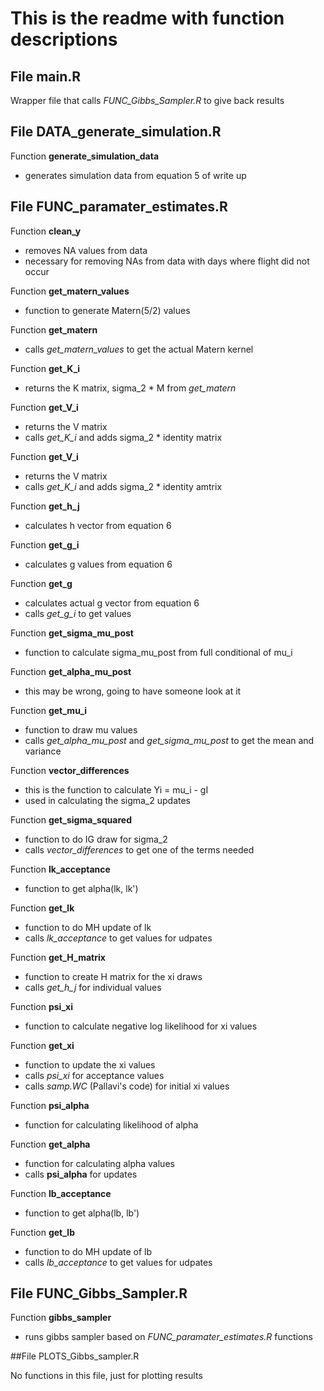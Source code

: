 # This is the readme with function descriptions

## File main.R

Wrapper file that calls *FUNC_Gibbs_Sampler.R* to give back results

## File DATA_generate_simulation.R

Function **generate_simulation_data**
- generates simulation data from equation 5 of write up

## File FUNC_paramater_estimates.R

Function **clean_y**
- removes NA values from data
- necessary for removing NAs from data with days where flight did not occur

Function **get_matern_values**
- function to generate Matern(5/2) values

Function **get_matern**
- calls *get_matern_values* to get the actual Matern kernel

Function **get_K_i**
- returns the K matrix, sigma_2 * M from *get_matern*

Function **get_V_i**
- returns the V matrix
- calls *get_K_i* and adds sigma_2 * identity matrix


Function **get_V_i**
- returns the V matrix
- calls *get_K_i* and adds sigma_2 * identity amtrix

Function **get_h_j**
- calculates h vector from equation 6

Function **get_g_i**
- calculates g values from equation 6

Function **get_g**
- calculates actual g vector from equation 6
- calls *get_g_i* to get values

Function **get_sigma_mu_post**
- function to calculate sigma_mu_post from full conditional of mu_i

Function **get_alpha_mu_post**
- this may be wrong, going to have someone look at it

Function **get_mu_i**
- function to draw mu values
- calls *get_alpha_mu_post* and *get_sigma_mu_post* to get the mean and variance

Function **vector_differences**
- this is the function to calculate Yi = mu_i - gI
- used in calculating the sigma_2 updates

Function **get_sigma_squared**
- function to do IG draw for sigma_2
- calls *vector_differences* to get one of the terms needed

Function **lk_acceptance**
- function to get alpha(lk, lk')

Function **get_lk**
- function to do MH update of lk
- calls *lk_acceptance* to get values for udpates

Function **get_H_matrix**
- function to create H matrix for the xi draws
- calls *get_h_j* for individual values

Function **psi_xi**
- function to calculate negative log likelihood for xi values

Function **get_xi**
- function to update the xi values
- calls *psi_xi* for acceptance values
- calls *samp.WC* (Pallavi's code) for initial xi values

Function **psi_alpha**
- function for calculating likelihood of alpha

Function **get_alpha**
- function for calculating alpha values
- calls **psi_alpha** for updates

Function **lb_acceptance**
- function to get alpha(lb, lb')

Function **get_lb**
- function to do MH update of lb
- calls *lb_acceptance* to get values for udpates

## File FUNC_Gibbs_Sampler.R

Function **gibbs_sampler**
- runs gibbs sampler based on *FUNC_paramater_estimates.R* functions


##File PLOTS_Gibbs_sampler.R

No functions in this file, just for plotting results



